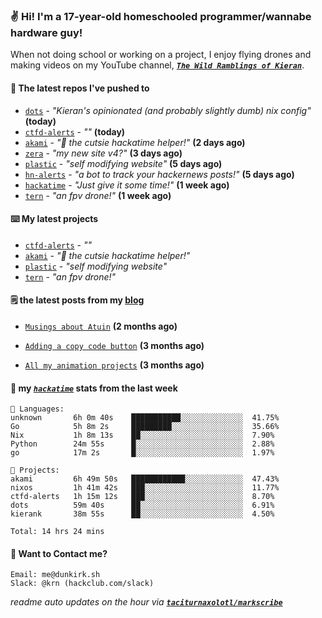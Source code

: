 ### ✌️ Hi! I'm a 17-year-old homeschooled programmer/wannabe hardware guy!

When not doing school or working on a project, I enjoy flying drones and making videos on my YouTube channel, [**_`The Wild Ramblings of Kieran`_**](https://youtube.com/@kieran.rambles).

#### 👷 The latest repos I've pushed to

- [`dots`](https://github.com/taciturnaxolotl/dots) - _"Kieran's opinionated (and probably slightly dumb) nix config"_ **(today)**
- [`ctfd-alerts`](https://github.com/taciturnaxolotl/ctfd-alerts) - _""_ **(today)**
- [`akami`](https://github.com/taciturnaxolotl/akami) - _"🌷 the cutsie hackatime helper!"_ **(2 days ago)**
- [`zera`](https://github.com/taciturnaxolotl/zera) - _"my new site v4?"_ **(3 days ago)**
- [`plastic`](https://github.com/taciturnaxolotl/plastic) - _"self modifying website"_ **(5 days ago)**
- [`hn-alerts`](https://github.com/taciturnaxolotl/hn-alerts) - _"a bot to track your hackernews posts!"_ **(5 days ago)**
- [`hackatime`](https://github.com/hackclub/hackatime) - _"Just give it some time!"_ **(1 week ago)**
- [`tern`](https://github.com/taciturnaxolotl/tern) - _"an fpv drone!"_ **(1 week ago)**

#### ⌨️ My latest projects

- [`ctfd-alerts`](https://github.com/taciturnaxolotl/ctfd-alerts) - _""_
- [`akami`](https://github.com/taciturnaxolotl/akami) - _"🌷 the cutsie hackatime helper!"_
- [`plastic`](https://github.com/taciturnaxolotl/plastic) - _"self modifying website"_
- [`tern`](https://github.com/taciturnaxolotl/tern) - _"an fpv drone!"_

#### 🗒️ the latest posts from my [blog](https://dunkirk.sh)

- [`Musings about Atuin`](https://dunkirk.sh/blog/atuin/) **(2 months ago)**

- [`Adding a copy code button`](https://dunkirk.sh/blog/adding-a-copy-button/) **(3 months ago)**

- [`All my animation projects`](https://dunkirk.sh/blog/my-animations/) **(3 months ago)**



#### 📡 my [_`hackatime`_](https://waka.hackclub.com) stats from the last week

```text
💾 Languages:
unknown       6h 0m 40s    ███████████░░░░░░░░░░░░░░  41.75%
Go            5h 8m 2s     █████████░░░░░░░░░░░░░░░░  35.66%
Nix           1h 8m 13s    ██░░░░░░░░░░░░░░░░░░░░░░░  7.90%
Python        24m 55s      █░░░░░░░░░░░░░░░░░░░░░░░░  2.88%
go            17m 2s       █░░░░░░░░░░░░░░░░░░░░░░░░  1.97%

💼 Projects:
akami         6h 49m 50s   ████████████░░░░░░░░░░░░░  47.43%
nixos         1h 41m 42s   ███░░░░░░░░░░░░░░░░░░░░░░  11.77%
ctfd-alerts   1h 15m 12s   ███░░░░░░░░░░░░░░░░░░░░░░  8.70%
dots          59m 40s      ██░░░░░░░░░░░░░░░░░░░░░░░  6.91%
kierank       38m 55s      ██░░░░░░░░░░░░░░░░░░░░░░░  4.50%

Total: 14 hrs 24 mins
```

#### 📮 Want to Contact me?

```text
Email: me@dunkirk.sh
Slack: @krn (hackclub.com/slack)
```

_readme auto updates on the hour via [**`taciturnaxolotl/markscribe`**](https://github.com/taciturnaxolotl/markscribe)_
